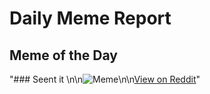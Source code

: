 # Daily Meme Report

## Meme of the Day
"### Seent it \n\n![Meme](https://i.redd.it/lb86rawi14jd1.png)\n\n[View on Reddit](https://redd.it/1eu37z8)"
